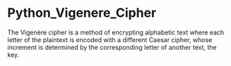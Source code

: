 # Python_Vigenere_Cipher
The Vigenère cipher is a method of encrypting alphabetic text where each letter of the plaintext is encoded with a different Caesar cipher, whose increment is determined by the corresponding letter of another text, the key.
